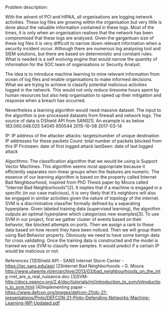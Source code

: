 Problem description: 

With the advent of PCI and HIPAA, all organisations are logging network activities. These log files are growing within the organisation but very little is done about the valuable information contained in these logs. Most of the times, it is only when an organisation realises that the network has been compromised that these logs are analysed. Given the gargantuan size of these log files it is very difficult to narrow down relevant information when a security incident occur. Although there are numerous log analysing tool and SIEM solutions, but there are based on deterministic and constant rules. What is needed is a self evolving engine that would narrow the quantity of information for the SOC team of organisations or Security Analyst. 

The idea is to introduce machine learning to mine relevant information from ocean of log files and enable organisations to make informed decisions. What we are trying to achieve is classify potential malicious activities logged in the network. This would not only reduce tiresome hours spent by human resources but also help organisation to speed up their mitigation and response when a breach has occurred.

Nevertheless a learning algorithm would need massive dataset. The input to the algorithm is pre-processed datasets from firewall and network logs. The source of data is DShield API from SANS[1]. An example is as below
                     <data>
                        <ip>183.060.048.025</ip>
                        <attacks>54045</attacks>
                        <count>650544</count>
                        <firstseen>2015-10-08</firstseen>
                        <lastseen>2017-03-14</lastseen>
                      </data>

IP: IP address of the attacker
attacks: targets/number of unique destination IP addresses for these packets
Count: total number of packets blocked from this IP
Firstseen: date of first logged attack
lastSeen: date of last logged attack


Algorithms: 
The classification algorithm that we would be using is Support Vector Machines. This algorithm seems most appropriate because it efficiently separates non-linear groups when the features are numeric. The essence of our learning algorithm is based on the property called Internet Bad Neighbourhood, inspired from PhD Thesis paper by Moura called "Internet Bad Neighborhoods"[2]. It implies that if a machine is engaged in a specific (in our case malicious), it is very likely that it’s neighbors will also be engaged in similar activities given the nature of topology of the internet. SVM is a discriminative classifier formally defined by a separating hyperplane. Given labeled training data (supervised learning), the algorithm outputs an optimal hyperplane which categorizes new examples[3]. To use SVM in our project, first we gather cluster of events based on their behavior, like blocked attempts on ports. Then we assign a rank to these data based on how recent they have been noticed. Then we will group them using Bad Behavior property. Obviously we need to have some benign data for cross validating. Once the training data is constructed and the model is trained we use SVM to classify new samples. It would predict if a certain IP would be malicious or not.

References
[1]DShield API - SANS Internet Storm Center - https://isc.sans.edu/api/
[2]Internet Bad Neighborhoods – G. Moura http://www.utwente.nl/en/archive/2013/03/bad_neighbourhoods_on_the_inte rnet_are_a_real_nuisance.doc
[3]SVM-http://docs.opencv.org/2.4/doc/tutorials/ml/introduction_to_svm/introduction_to_svm.html
[4]Implementing paper - https://www.defcon.org/images/defcon-21/dc-21-presentations/Pinto/DEFCON-21-Pinto-Defending-Networks-Machine-Learning-WP-Updated.pdf
